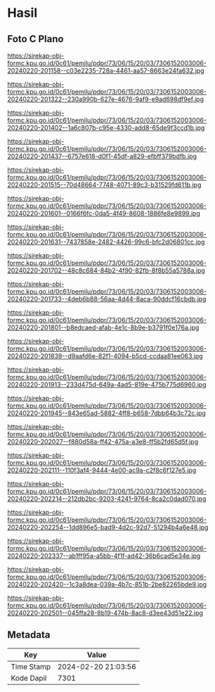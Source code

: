 # Hasil

## Foto C Plano

https://sirekap-obj-formc.kpu.go.id/0c61/pemilu/pdpr/73/06/15/20/03/7306152003006-20240220-201158--c03e2235-728a-4461-aa57-8663e24fa632.jpg

https://sirekap-obj-formc.kpu.go.id/0c61/pemilu/pdpr/73/06/15/20/03/7306152003006-20240220-201322--230a990b-627e-4676-9af9-e9ad698df9ef.jpg

https://sirekap-obj-formc.kpu.go.id/0c61/pemilu/pdpr/73/06/15/20/03/7306152003006-20240220-201402--1a6c807b-c95e-4330-add8-65de9f3ccd1b.jpg

https://sirekap-obj-formc.kpu.go.id/0c61/pemilu/pdpr/73/06/15/20/03/7306152003006-20240220-201437--6757e618-d0f1-45df-a829-efbff379bdfb.jpg

https://sirekap-obj-formc.kpu.go.id/0c61/pemilu/pdpr/73/06/15/20/03/7306152003006-20240220-201515--70d48664-7748-4071-89c3-b31529fd611b.jpg

https://sirekap-obj-formc.kpu.go.id/0c61/pemilu/pdpr/73/06/15/20/03/7306152003006-20240220-201601--0166f6fc-0da5-4f49-8608-1886fe8e9899.jpg

https://sirekap-obj-formc.kpu.go.id/0c61/pemilu/pdpr/73/06/15/20/03/7306152003006-20240220-201631--7437858e-2482-4426-99c6-bfc2d06801cc.jpg

https://sirekap-obj-formc.kpu.go.id/0c61/pemilu/pdpr/73/06/15/20/03/7306152003006-20240220-201702--48c8c684-84b2-4f90-82fb-8f8b55a5788a.jpg

https://sirekap-obj-formc.kpu.go.id/0c61/pemilu/pdpr/73/06/15/20/03/7306152003006-20240220-201733--4deb6b88-56aa-4d44-8aca-90ddcf16cbdb.jpg

https://sirekap-obj-formc.kpu.go.id/0c61/pemilu/pdpr/73/06/15/20/03/7306152003006-20240220-201801--b8edcaed-afab-4e1c-8b9e-b3791f0e176a.jpg

https://sirekap-obj-formc.kpu.go.id/0c61/pemilu/pdpr/73/06/15/20/03/7306152003006-20240220-201839--d9aafd6e-82f1-4094-b5cd-ccdaa81ee063.jpg

https://sirekap-obj-formc.kpu.go.id/0c61/pemilu/pdpr/73/06/15/20/03/7306152003006-20240220-201913--233d475d-649a-4ad5-819e-475b775d6960.jpg

https://sirekap-obj-formc.kpu.go.id/0c61/pemilu/pdpr/73/06/15/20/03/7306152003006-20240220-201945--843e65ad-5882-4ff8-b658-7dbb64b3c72c.jpg

https://sirekap-obj-formc.kpu.go.id/0c61/pemilu/pdpr/73/06/15/20/03/7306152003006-20240220-202027--f880d58a-ff42-475a-a3e8-ff5b2fd65d5f.jpg

https://sirekap-obj-formc.kpu.go.id/0c61/pemilu/pdpr/73/06/15/20/03/7306152003006-20240220-202111--110f3af4-9444-4e00-ac9a-c2f8c6f127e5.jpg

https://sirekap-obj-formc.kpu.go.id/0c61/pemilu/pdpr/73/06/15/20/03/7306152003006-20240220-202214--212db2bc-9203-4241-9764-8ca2c0dad070.jpg

https://sirekap-obj-formc.kpu.go.id/0c61/pemilu/pdpr/73/06/15/20/03/7306152003006-20240220-202254--1dd896e5-bad9-4d2c-92d7-51294b4a6e48.jpg

https://sirekap-obj-formc.kpu.go.id/0c61/pemilu/pdpr/73/06/15/20/03/7306152003006-20240220-202337--ab1ff95a-a5bb-4f1f-ad42-36b6cad5e34e.jpg

https://sirekap-obj-formc.kpu.go.id/0c61/pemilu/pdpr/73/06/15/20/03/7306152003006-20240220-202420--1c3a8dea-039a-4b7c-851b-2be82265bde9.jpg

https://sirekap-obj-formc.kpu.go.id/0c61/pemilu/pdpr/73/06/15/20/03/7306152003006-20240220-202501--045ffa28-8b19-474b-8ac8-d3ee43d51e22.jpg


## Metadata

| Key        | Value               |
| ---------- | ------------------- |
| Time Stamp | 2024-02-20 21:03:56 |
| Kode Dapil | 7301                |



